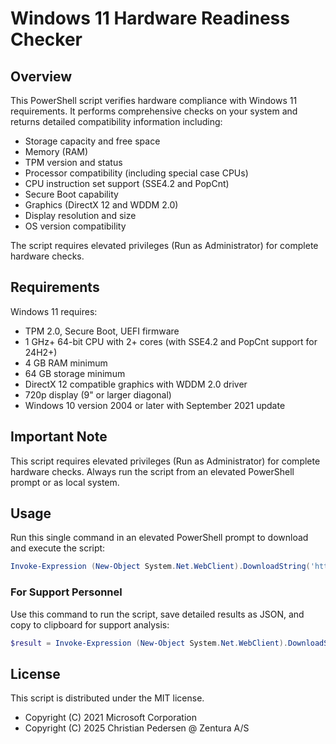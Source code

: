 # Windows 11 Hardware Readiness Checker

## Overview

This PowerShell script verifies hardware compliance with Windows 11 requirements. It performs comprehensive checks on your system and returns detailed compatibility information including:

- Storage capacity and free space
- Memory (RAM)
- TPM version and status
- Processor compatibility (including special case CPUs)
- CPU instruction set support (SSE4.2 and PopCnt)
- Secure Boot capability
- Graphics (DirectX 12 and WDDM 2.0)
- Display resolution and size
- OS version compatibility

The script requires elevated privileges (Run as Administrator) for complete hardware checks.

## Requirements

Windows 11 requires:
- TPM 2.0, Secure Boot, UEFI firmware
- 1 GHz+ 64-bit CPU with 2+ cores (with SSE4.2 and PopCnt support for 24H2+)
- 4 GB RAM minimum
- 64 GB storage minimum
- DirectX 12 compatible graphics with WDDM 2.0 driver
- 720p display (9" or larger diagonal)
- Windows 10 version 2004 or later with September 2021 update

## Important Note

This script requires elevated privileges (Run as Administrator) for complete hardware checks. Always run the script from an elevated PowerShell prompt or as local system.

## Usage

Run this single command in an elevated PowerShell prompt to download and execute the script:

```powershell
Invoke-Expression (New-Object System.Net.WebClient).DownloadString('https://raw.githubusercontent.com/zenturait/Win11Readiness/refs/heads/main/HardwareReadiness.ps1')
```

### For Support Personnel

Use this command to run the script, save detailed results as JSON, and copy to clipboard for support analysis:

```powershell
$result = Invoke-Expression (New-Object System.Net.WebClient).DownloadString('https://raw.githubusercontent.com/zenturait/Win11Readiness/refs/heads/main/HardwareReadiness.ps1'); $result | ConvertTo-Json -Depth 10 | Set-Clipboard; Write-Host "Windows 11 compatibility results copied to clipboard for support analysis" -ForegroundColor Green
```

## License

This script is distributed under the MIT license.

- Copyright (C) 2021 Microsoft Corporation
- Copyright (C) 2025 Christian Pedersen @ Zentura A/S
